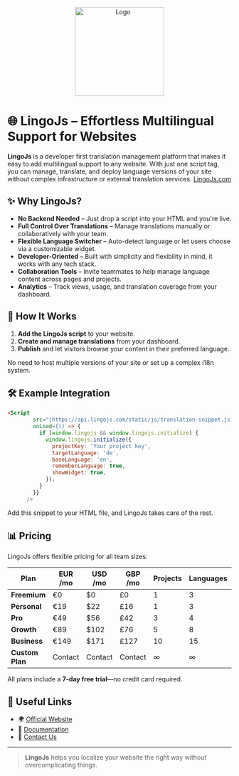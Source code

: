 <p align="center">
  <img src="https://vetrx3zkmavopskp.public.blob.vercel-storage.com/lingojs-a5GTXEzkvIysXRWV5lkCbNstI0MoL9.png" alt="Logo" width="200"/>
</p>

# 🌐 LingoJs – Effortless Multilingual Support for Websites

**LingoJs** is a developer first translation management platform that makes it easy to add multilingual support to any website. With just one script tag, you can manage, translate, and deploy language versions of your site without complex infrastructure or external translation services.
[LingoJs.com](https://lingojs.com)

## ✨ Why LingoJs?

* **No Backend Needed** – Just drop a script into your HTML and you're live.
* **Full Control Over Translations** – Manage translations manually or collaboratively with your team.
* **Flexible Language Switcher** – Auto-detect language or let users choose via a customizable widget.
* **Developer-Oriented** – Built with simplicity and flexibility in mind, it works with any tech stack.
* **Collaboration Tools** – Invite teammates to help manage language content across pages and projects.
* **Analytics** – Track views, usage, and translation coverage from your dashboard.

## 🚀 How It Works

1. **Add the LingoJs script** to your website.
2. **Create and manage translations** from your dashboard.
3. **Publish** and let visitors browse your content in their preferred language.

No need to host multiple versions of your site or set up a complex i18n system.

## 🛠️ Example Integration

```html
<Script
        src="[https://api.lingojs.com/static/js/translation-snippet.js](https://cdn.jsdelivr.net/gh/Flowcodelab/LingoJs/lingo-snippet.obf.js)"
        onLoad={() => {
          if (window.lingojs && window.lingojs.initialize) {
            window.lingojs.initialize({
              projectKey: 'Your project key',
              targetLanguage: 'de',
              baseLanguage: 'en',
              rememberLanguage: true,
              showWidget: true,
            });
          }
        }}
      />
```

Add this snippet to your HTML file, and LingoJs takes care of the rest.

## 📊 Pricing

LingoJs offers flexible pricing for all team sizes:

| Plan            | EUR /mo | USD /mo | GBP /mo | Projects | Languages | Team Members | Monthly Views |
| --------------- | ------- | ------- | ------- | -------- | --------- | ------------ | ------------- |
| **Freemium**    | €0      | \$0     | £0      | 1        | 3         | 1            | 150           |
| **Personal**    | €19     | \$22    | £16     | 1        | 3         | 1            | 100,000       |
| **Pro**         | €49     | \$56    | £42     | 3        | 4         | 3            | 200,000       |
| **Growth**      | €89     | \$102   | £76     | 5        | 8         | 5            | 500,000       |
| **Business**    | €149    | \$171   | £127    | 10       | 15        | 10           | 1,000,000     |
| **Custom Plan** | Contact | Contact | Contact | ∞        | ∞         | ∞            | ∞             |


All plans include a **7-day free trial**—no credit card required.

## 🔗 Useful Links

* 🌍 [Official Website](https://lingojs.com)
* 📘 [Documentation](https://lingojs.gitbook.io/lingojs-docs)
* 📩 [Contact Us](https://lingojs.com/en/contact)

---

> **LingoJs** helps you localize your website the right way without overcomplicating things.
